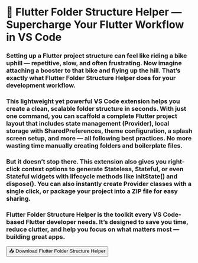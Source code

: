 # 🚀 Flutter Folder Structure Helper — Supercharge Your Flutter Workflow in VS Code

### Setting up a Flutter project structure can feel like riding a bike uphill — repetitive, slow, and often frustrating. Now imagine attaching a booster to that bike and flying up the hill. That’s exactly what Flutter Folder Structure Helper does for your development workflow.

### This lightweight yet powerful VS Code extension helps you create a clean, scalable folder structure in seconds. With just one command, you can scaffold a complete Flutter project layout that includes state management (Provider), local storage with SharedPreferences, theme configuration, a splash screen setup, and more — all following best practices. No more wasting time manually creating folders and boilerplate files.

### But it doesn’t stop there. This extension also gives you right-click context options to generate Stateless, Stateful, or even Stateful widgets with lifecycle methods like initState() and dispose(). You can also instantly create Provider classes with a single click, or package your project into a ZIP file for easy sharing.

### Flutter Folder Structure Helper is the toolkit every VS Code-based Flutter developer needs. It’s designed to save you time, reduce clutter, and help you focus on what matters most — building great apps.

<a href="https://marketplace.visualstudio.com/items?itemName=ProCodeWithSHA.flutter-folder-structure-helper" download>
  <button>📥 Download Flutter Folder Structure Helper</button>
</a>
